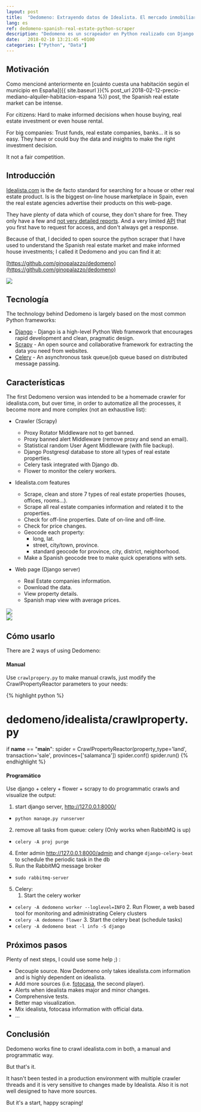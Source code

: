 ```yaml
---
layout: post
title:  "Dedomeno: Extrayendo datos de Idealista. El mercado inmobiliario español"
lang: es
ref: dedomeno-spanish-real-estate-python-scraper
description: "Dedomeno es un scrapeador en Python realizado con Django y Scrapy para Idealista.com."
date:   2018-02-10 13:21:45 +0100
categories: ["Python", "Data"]
---
```

## Motivación
Como mencioné anteriormente en [cuánto cuesta una habitación según el municipio en España]({{ site.baseurl }}{% post_url 2018-02-12-precio-mediano-alquiler-habitacion-espana %}) post, the Spanish real estate market can be intense.

For citizens:
Hard to make informed decisions when house buying, real estate investment or even house rental.

For big companies:
Trust funds, real estate companies, banks... it is so easy. They have or could buy the data and insights to make the right investment decision.

It not a fair competition.

## Introducción
[Idealista.com](https://www.idealista.com/) is the de facto standard for searching for a house or other real estate product. Is is the biggest on-line house marketplace in Spain, even the real estate agencies advertise their products on this web-page.

They have plenty of data which of course, they don't share for free. They only have a few and [not very detailed reports](https://www.idealista.com/informes-precio-vivienda). And a very limited [API](http://developers.idealista.com/access-request) that you first have to request for access, and don't always get a response.

Because of that, I decided to open source the python scraper that I have used to understand the Spanish real estate market and make informed house investments; I called it Dedomeno and you can find it at:

[https://github.com/ginopalazzo/dedomeno](https://github.com/ginopalazzo/dedomeno)

<div class="full">
    <a href="/assets/posts/{{page.ref}}/dedomeno-1.jpg">
    <img class="img-fluid" src="/assets/posts/{{page.ref}}/dedomeno-1.jpg">
    </a>
</div>

## Tecnología

The technology behind Dedomeno is largely based on the most common Python frameworks:
- [Django](https://www.djangoproject.com/) - Django is a high-level Python Web framework that encourages rapid development and clean, pragmatic design.
- [Scrapy](https://scrapy.org/) - An open source and collaborative framework for extracting the data you need from websites.
- [Celery](http://www.celeryproject.org/) - An asynchronous task queue/job queue based on distributed message passing.

## Características
The first Dedomeno version was intended to be a homemade crawler for idealista.com, but over time, in order to automatize all the processes, it become more and more complex (not an exhaustive list):

- Crawler (Scrapy)
    + Proxy Rotator Middleware not to get banned.
    + Proxy banned alert Middleware (remove proxy and send an email).
    + Statistical random User Agent Middleware (with file backup).
    + Django Postgresql database to store all types of real estate properties.
    + Celery task integrated with Django db.
    + Flower to monitor the celery workers.

- Idealista.com features 
    + Scrape, clean and store 7 types of real estate properties (houses, offices, rooms...).
    + Scrape all real estate companies information and related it to the properties.
    + Check for off-line properties. Date of on-line and off-line.
    + Check for price changes.
    + Geocode each property:
        * long, lat.
        * street, city/town, province.
        * standard geocode for province, city, district, neighborhood.
    + Make a Spanish geocode tree to make quick operations with sets.

- Web page (Django server)
    + Real Estate companies information.
    + Download the data.
    + View property details.
    + Spanish map view with average prices.

<div class="full">
    <a href="/assets/posts/{{page.ref}}/dedomeno-2.jpg">
    <img class="img-fluid" src="/assets/posts/{{page.ref}}/dedomeno-2.jpg">
    </a>
</div>

<div class="full">
    <a href="/assets/posts/{{page.ref}}/dedomeno-3.jpg">
    <img class="img-fluid" src="/assets/posts/{{page.ref}}/dedomeno-3.jpg">
    </a>
</div>

## Cómo usarlo
There are 2 ways of using Dedomeno:

#### Manual

Use `crawlpropery.py` to make manual crawls, just modify the CrawlPropertyReactor parameters to your needs:

{% highlight python %}
# dedomeno/idealista/crawlproperty.py

if __name__ == "__main__":
    spider = CrawlPropertyReactor(property_type='land',
             transaction='sale', provinces=['salamanca'])
    spider.conf()
    spider.run()
{% endhighlight %}

#### Programático

Use django + celery + flower + scrapy to do programmatic crawls and visualize the output:

1. start django server, http://127.0.0.1:8000/
- `python manage.py runserver`
2. remove all tasks from queue: celery (Only works when RabbitMQ is up)
- `celery -A proj purge`
4. Enter admin http://127.0.0.1:8000/admin and change `django-celery-beat` to schedule the periodic task in the db
4. Run the RabbitMQ message broker
- `sudo rabbitmq-server`
5. Celery:
    1. Start the celery worker
- `celery -A dedomeno worker --loglevel=INFO`
    2. Run Flower, a web based tool for monitoring and administrating Celery clusters
- `celery -A dedomeno flower`
    3. Start the celery beat (schedule tasks)
- `celery -A dedomeno beat -l info -S django`


## Próximos pasos
Plenty of next steps, I could use some help ;) :
- Decouple source. Now Dedomeno only takes idealista.com information and is highly dependent on idealista.
- Add more sources (i.e. [fotocasa](https://www.fotocasa.es), the second player).
- Alerts when idealista makes major and minor changes.
- Comprehensive tests.
- Better map visualization.
- Mix idealista, fotocasa information with official data.
- ...

## Conclusión
Dedomeno works fine to crawl idealista.com in both, a manual and programmatic way.

But that's it.

It hasn't been tested in a production environment with multiple crawler threads and it is very sensitive to changes made by Idealista. Also it is not well designed to have more sources.

But it's a start, happy scraping!
